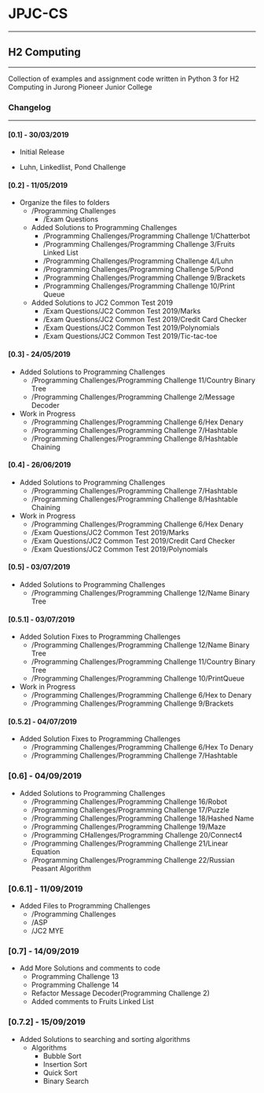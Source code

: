 # JPJC-CS

---

## H2 Computing

---

Collection of examples and assignment code written in Python 3 for H2 Computing in Jurong Pioneer Junior College

### Changelog

---

#### [0.1] - 30/03/2019

- Initial Release

- Luhn, Linkedlist, Pond Challenge

#### [0.2] - 11/05/2019

- Organize the files to folders
  - /Programming Challenges
    - /Exam Questions
  - Added Solutions to Programming Challenges
    - /Programming Challenges/Programming Challenge 1/Chatterbot
    - /Programming Challenges/Programming Challenge 3/Fruits Linked List
    - /Programming Challenges/Programming Challenge 4/Luhn
    - /Programming Challenges/Programming Challenge 5/Pond
    - /Programming Challenges/Programming Challenge 9/Brackets
    - /Programming Challenges/Programming Challenge 10/Print Queue
  - Added Solutions to JC2 Common Test 2019
    - /Exam Questions/JC2 Common Test 2019/Marks
    - /Exam Questions/JC2 Common Test 2019/Credit Card Checker
    - /Exam Questions/JC2 Common Test 2019/Polynomials
    - /Exam Questions/JC2 Common Test 2019/Tic-tac-toe

#### [0.3] - 24/05/2019

- Added Solutions to Programming Challenges
  - /Programming Challenges/Programming Challenge 11/Country Binary Tree
  - /Programming Challenges/Programming Challenge 2/Message Decoder
- Work in Progress
  - /Programming Challenges/Programming Challenge 6/Hex Denary
  - /Programming Challenges/Programming Challenge 7/Hashtable
  - /Programming Challenges/Programming Challenge 8/Hashtable Chaining

#### [0.4] - 26/06/2019

- Added Solutions to Programming Challenges
  - /Programming Challenges/Programming Challenge 7/Hashtable
  - /Programming Challenges/Programming Challenge 8/Hashtable Chaining
- Work in Progress
  - /Programming Challenges/Programming Challenge 6/Hex Denary
  - /Exam Questions/JC2 Common Test 2019/Marks
  - /Exam Questions/JC2 Common Test 2019/Credit Card Checker
  - /Exam Questions/JC2 Common Test 2019/Polynomials

#### [0.5] - 03/07/2019

- Added Solutions to Programming Challenges
  - /Programming Challenges/Programming Challenge 12/Name Binary Tree

#### [0.5.1] - 03/07/2019

- Added Solution Fixes to Programming Challenges
  - /Programming Challenges/Programming Challenge 12/Name Binary Tree
  - /Programming Challenges/Programming Challenge 11/Country Binary Tree
  - /Programming Challenges/Programming Challenge 10/PrintQueue
- Work in Progress
  - /Programming Challenges/Programming Challenge 6/Hex to Denary
  - /Programming Challenges/Programming Challenge 9/Brackets

#### [0.5.2] - 04/07/2019

- Added Solution Fixes to Programming Challenges
  - /Programming Challenges/Programming Challenge 6/Hex To Denary
  - /Programming Challenges/Programming Challenge 7/Hashtable

### [0.6] - 04/09/2019

- Added Solutions to Programming Challenges
  - /Programming Challenges/Programming Challenge 16/Robot
  - /Programming Challenges/Programming Challenge 17/Puzzle
  - /Programming Challenges/Programming Challenge 18/Hashed Name
  - /Programming Challenges/Programming Challenge 19/Maze
  - /Programming CHallenges/Programming Challenge 20/Connect4
  - /Programming Challenges/Programming Challenge 21/Linear Equation
  - /Programming Challenges/Programming Challenge 22/Russian Peasant Algorithm

### [0.6.1] - 11/09/2019

- Added Files to Programming Challenges
  - /Programming Challenges
  - /ASP
  - /JC2 MYE

### [0.7] - 14/09/2019

- Add More Solutions and comments to code
  - Programming Challenge 13
  - Programming Challenge 14
  - Refactor Message Decoder(Programming Challenge 2)
  - Added comments to Fruits Linked List

### [0.7.2] - 15/09/2019

  - Added Solutions to searching and sorting algorithms
    - Algorithms
      - Bubble Sort
      - Insertion Sort
      - Quick Sort
      - Binary Search